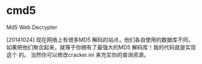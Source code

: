 cmd5
====

Md5 Web Decrypter

[20141024]    现在网络上有很多MD5 解码的站点，他们各自使用的数据库不同，如果把他们聚合起来，就等于你拥有了最强大的MD5 解码库！我的代码就是实现这个 的。
当然你可以修改cracker.ini 来充实你的查询资源。
